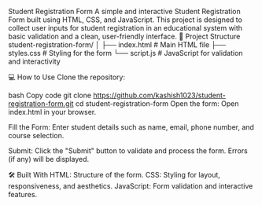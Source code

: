 Student Registration Form
A simple and interactive Student Registration Form built using HTML, CSS, and JavaScript. This project is designed to collect user inputs for student registration in an educational system with basic validation and a clean, user-friendly interface.
📂 Project Structure
student-registration-form/
│
├── index.html       # Main HTML file
├── styles.css       # Styling for the form
└── script.js        # JavaScript for validation and interactivity

💻 How to Use
Clone the repository:

bash
Copy code
git clone https://github.com/kashish1023/student-registration-form.git
cd student-registration-form
Open the form:
Open index.html in your browser.

Fill the Form:
Enter student details such as name, email, phone number, and course selection.

Submit:
Click the "Submit" button to validate and process the form. Errors (if any) will be displayed.

🛠️ Built With
HTML: Structure of the form.
CSS: Styling for layout, responsiveness, and aesthetics.
JavaScript: Form validation and interactive features.
